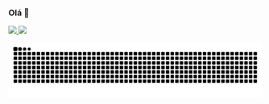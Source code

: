 ### Olá 👋

<div>
<a href="https://github.com/Gryzs">
<img height="180em" src="https://github-readme-stats.vercel.app/api/top-langs/?username=Gryzs&layout=compact&langs_count=7&theme=radical"/>
<img height="180em" src="https://github-readme-stats.vercel.app/api?username=Gryzs&show_icons=true&theme=radical&hiding_specific_statss=true&showing_icons&count_private=true"/>
</div>

<div align="center">

  ![Snake animation](https://github.com/Gryzs/Gryzs/blob/output/github-contribution-grid-snake.svg)
  
</div>
